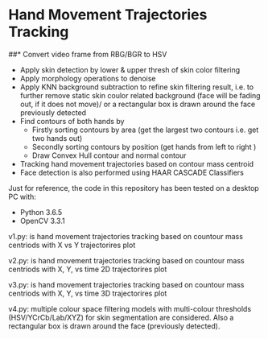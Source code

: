 # Hand Movement Trajectories Tracking
##* Convert video frame from RBG/BGR to HSV 
* Apply skin detection by lower & upper thresh of skin color filtering
* Apply morphology operations to denoise
* Apply KNN background subtraction to refine skin filtering result, i.e. to further remove static skin coulor related background (face will be fading out, if it does not move)/ or a rectangular box is drawn around the face previously detected
* Find contours of both hands by
   - Firstly sorting contours by area  (get the largest two contours i.e. get two hands out)
   - Secondly sorting contours by position (get hands from left to right )
   - Draw Convex Hull contour and normal contour
* Tracking hand movement trajectories based on contour mass centroid 
* Face detection is also performed using HAAR CASCADE Classifiers


Just for reference, the code in this repository has been tested on a desktop PC with:
- Python 3.6.5
- OpenCV 3.3.1

v1.py: is hand movement trajectories tracking based on countour mass centriods with X vs Y trajectorires plot

v2.py: is hand movement trajectories tracking based on countour mass centriods with X, Y, vs time 2D trajectorires plot

v3.py: is hand movement trajectories tracking based on countour mass centriods with X, Y, vs time 3D trajectorires plot

v4.py: multiple colour space filtering models with multi-colour thresholds (HSV/YCrCb/Lab/XYZ) for skin segmentation are considered. Also a rectangular box is drawn around the face (previously detected).
